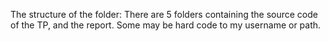 The structure of the folder:
There are 5 folders containing the source code of the TP, and the report.
Some may be hard code to my username or path.

